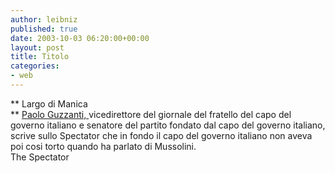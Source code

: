 ```yaml
---
author: leibniz
published: true
date: 2003-10-03 06:20:00+00:00
layout: post
title: Titolo
categories:
- web
---
```


 **   Largo di Manica   
**  [ Paolo Guzzanti, ](http://www.spectator.co.uk/article.php3?table=old&section=current&issue=2003-10-04&id=3572)vicedirettore del giornale del fratello del capo del governo italiano e senatore del partito fondato dal capo del governo italiano, scrive sullo Spectator che in fondo il capo del governo italiano non aveva poi cosi torto quando ha parlato di Mussolini.   
  The Spectator
